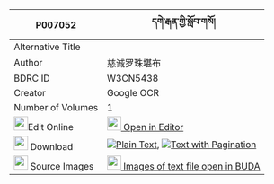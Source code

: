 |P007052|དགེ་རྒན་གྱི་སློབ་གསོ། 
| --- | --- 
|Alternative Title |
|Author| 慈诚罗珠堪布
|BDRC ID | W3CN5438
|Creator | Google OCR
|Number of Volumes| 1
|<img width="25" src="https://img.icons8.com/color/25/000000/edit-property.png">Edit Online| [<img width="25" src="https://avatars.githubusercontent.com/u/45091458?s=200&v=4"> Open in Editor](http://editor.openpecha.org/P007052)
|<img width="25" src="https://img.icons8.com/fluent/48/000000/download-2.png"/>  Download | [![](https://img.icons8.com/color/20/000000/txt.png)Plain Text](https://github.com/Openpecha/P007052/releases/download/v1/gegen_gyi_lobso_plain_P007052.zip), [![](https://img.icons8.com/color/20/000000/txt.png)Text with Pagination](https://github.com/Openpecha/P007052/releases/download/v1/gegen_gyi_lobso_pages_P007052.zip)
|<img width="25" src="https://img.icons8.com/plasticine/100/000000/pictures-folder.png"/>  Source Images | [<img width="25" src="https://library.bdrc.io/icons/BUDA-small.svg"> Images of text file open in BUDA](https://library.bdrc.io/show/bdr:W3CN5438)